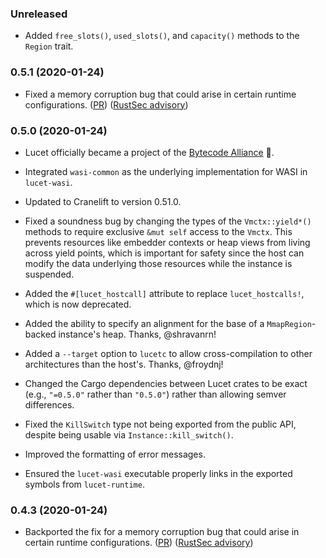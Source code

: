 ### Unreleased

- Added `free_slots()`, `used_slots()`, and `capacity()` methods to the `Region` trait.

### 0.5.1 (2020-01-24)

- Fixed a memory corruption bug that could arise in certain runtime
  configurations. ([PR](https://github.com/bytecodealliance/lucet/pull/401)) ([RustSec
  advisory](https://rustsec.org/advisories/RUSTSEC-2020-0004.html))

### 0.5.0 (2020-01-24)

- Lucet officially became a project of the [Bytecode Alliance](https://bytecodealliance.org/) 🎉.

- Integrated `wasi-common` as the underlying implementation for WASI in `lucet-wasi`.

- Updated to Cranelift to version 0.51.0.

- Fixed a soundness bug by changing the types of the `Vmctx::yield*()` methods to require exclusive
  `&mut self` access to the `Vmctx`. This prevents resources like embedder contexts or heap views
  from living across yield points, which is important for safety since the host can modify the data
  underlying those resources while the instance is suspended.

- Added the `#[lucet_hostcall]` attribute to replace `lucet_hostcalls!`, which is now deprecated.

- Added the ability to specify an alignment for the base of a `MmapRegion`-backed instance's
  heap. Thanks, @shravanrn!

- Added a `--target` option to `lucetc` to allow cross-compilation to other architectures than the
  host's. Thanks, @froydnj!

- Changed the Cargo dependencies between Lucet crates to be exact (e.g., `"=0.5.0"` rather than
  `"0.5.0"`) rather than allowing semver differences.

- Fixed the `KillSwitch` type not being exported from the public API, despite being usable via
  `Instance::kill_switch()`.

- Improved the formatting of error messages.

- Ensured the `lucet-wasi` executable properly links in the exported symbols from `lucet-runtime`.

### 0.4.3 (2020-01-24)

- Backported the fix for a memory corruption bug that could arise in certain runtime
  configurations. ([PR](https://github.com/bytecodealliance/lucet/pull/401)) ([RustSec
  advisory](https://rustsec.org/advisories/RUSTSEC-2020-0004.html))
